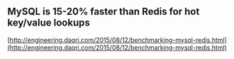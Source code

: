 ## MySQL is 15-20% faster than Redis for hot key/value lookups
  
  [http://engineering.daqri.com/2015/08/12/benchmarking-mysql-redis.html](http://engineering.daqri.com/2015/08/12/benchmarking-mysql-redis.html)